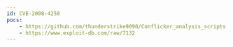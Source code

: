```yaml
---
id: CVE-2008-4250
pocs:
    - https://github.com/thunderstrike9090/Conflicker_analysis_scripts
    - https://www.exploit-db.com/raw/7132
---
```

